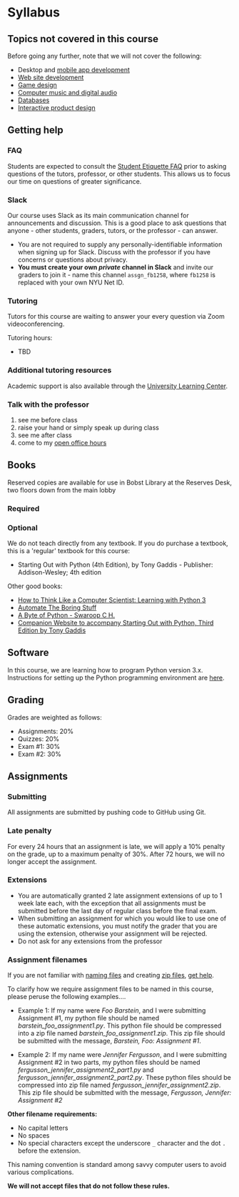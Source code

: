 # Syllabus

## Topics not covered in this course

Before going any further, note that we will not cover the following:

- Desktop and [mobile app development](https://knowledge.kitchen/Android_mobile_app_development)
- [Web site development](https://knowledge.kitchen/:Category:_Web_Development)
- [Game design](https://knowledge.kitchen/Interactive_programming_with_Processing)
- [Computer music and digital audio](https://knowledge.kitchen/Digital_Audio)
- [Databases](https://knowledge.kitchen/:Category:Database_Design)
- [Interactive product design](https://knowledge.kitchen/:Category:Physical_Computing)

## Getting help

### FAQ

Students are expected to consult the [Student Etiquette FAQ](etiquette.md) prior to asking questions of the tutors, professor, or other students. This allows us to focus our time on questions of greater significance.

### Slack

Our course uses Slack as its main communication channel for announcements and discussion. This is a good place to ask questions that anyone - other students, graders, tutors, or the professor - can answer.

- You are not required to supply any personally-identifiable information when signing up for Slack. Discuss with the professor if you have concerns or questions about privacy.
- **You must create your own _private_ channel in Slack** and invite our graders to join it - name this channel `assgn_fb1258`, where `fb1258` is replaced with your own NYU Net ID.

### Tutoring

Tutors for this course are waiting to answer your every question via Zoom videoconferencing.

Tutoring hours:

- TBD

### Additional tutoring resources

Academic support is also available through the [University Learning Center](http://www.nyu.edu/ulc).

### Talk with the professor

1.  see me before class
1.  raise your hand or simply speak up during class
1.  see me after class
1.  come to my [open office hours](https://knowledge.kitchen/Amos_Bloomberg#Contact_Info)

## Books

Reserved copies are available for use in Bobst Library at the Reserves Desk, two floors down from the main lobby

### Required

### Optional

We do not teach directly from any textbook. If you do purchase a textbook, this is a 'regular' textbook for this course:

- Starting Out with Python (4th Edition), by Tony Gaddis - Publisher: Addison-Wesley; 4th edition

Other good books:

- [How to Think Like a Computer Scientist: Learning with Python 3](http://openbookproject.net/thinkcs/python/english3e/)
- [Automate The Boring Stuff](https://automatetheboringstuff.com/)
- [A Byte of Python - Swaroop C H.](http://www.swaroopch.com/notes/Python)
- [Companion Website to accompany Starting Out with Python, Third Edition by Tony Gaddis](http://wps.pearsoned.com/ecs_gaddis_sowpython_3/)

## Software

In this course, we are learning how to program Python version 3.x. Instructions for setting up the Python programming environment are [here](setup-python-vscode.md).

## Grading

Grades are weighted as follows:

- Assignments: 20%
- Quizzes: 20%
- Exam #1: 30%
- Exam #2: 30%

## Assignments

### Submitting

All assignments are submitted by pushing code to GitHub using Git.

### Late penalty

For every 24 hours that an assignment is late, we will apply a 10% penalty on the grade, up to a maximum penalty of 30%. After 72 hours, we will no longer accept the assignment.

### Extensions

- You are automatically granted 2 late assignment extensions of up to 1 week late each, with the exception that all assignments must be submitted before the last day of regular class before the final exam.
- When submitting an assignment for which you would like to use one of these automatic extensions, you must notify the grader that you are using the extension, otherwise your assignment will be rejected.
- Do not ask for any extensions from the professor

### Assignment filenames

If you are not familiar with [naming files](Basic_computer_concepts#File_names) and creating [zip files](Basic_computer_concepts#Compressed_files), [get help](#Tutoring).

To clarify how we require assignment files to be named in this course,
please peruse the following examples....

- Example 1: If my name were _Foo Barstein_, and I were submitting
  Assignment \#1, my python file should be named
  _barstein_foo_assignment1.py_. This python file should be compressed
  into a zip file named _barstein_foo_assignment1.zip_. This zip file
  should be submitted with the message, _Barstein, Foo: Assignment \#1_.

- Example 2: If my name were _Jennifer Fergusson_, and I were
  submitting Assignment \#2 in two parts, my python files should be named
  _fergusson_jennifer_assignment2_part1.py_ and
  _fergusson_jennifer_assignment2_part2.py_. These python files should be
  compressed into zip file named _fergusson_jennifer_assignment2.zip_.
  This zip file should be submitted with the message, _Fergusson,
  Jennifer: Assignment \#2_

**Other filename requirements:**

- No capital letters
- No spaces
- No special characters except the underscore `_` character and the dot `.` before the extension.

This naming convention is standard among savvy computer users to avoid various complications.

**We will not accept files that do not follow these rules.**
